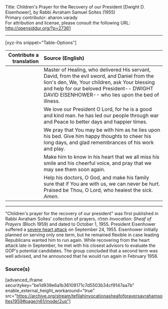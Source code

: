 <html>
<head></head>
<body>
Title: Children's Prayer for the Recovery of our President [Dwight D. Eisenhower], by Rabbi Avraham Samuel Soltes (1955)<br />
Primary contributor: aharon.varady<br />
For attribution and license, please consult the following URL: <a href="http://opensiddur.org/?p=27361">http://opensiddur.org/?p=27361</a>
<p />
<hr />

[xyz-ihs snippet="Table-Options"]<table style="margin-left: auto; margin-right: auto;" class="draggable">
<thead><tr><th id="x" style="text-align: right;">Contribute a translation</th><th style="text-align: left;">Source (English)</th></tr></thead>
<tbody>
<tr><td style="vertical-align:top;">
<div class="liturgy" lang="he">

</span></div></td>
 
<td style="vertical-align:top;">
<div class="english" lang="en">
Master of Healing,
who delivered His servant,
David,
from the evil sword,
and Daniel
from the lion's den,
We, Your children,
ask Your blessing
and help
for our beloved President--
DWIGHT DAVID EISENHOWER--
who lies
upon the bed of illness.
</div></td></tr>


<tr><td style="vertical-align:top;">
<div class="liturgy" lang="he">

</span></div></td>
 
<td style="vertical-align:top;">
<div class="english" lang="en">
We love our President
O Lord,
for he is a good and kind man.
he has led our people
through war
and Peace
to better days
and happier times.
</div></td></tr>


<tr><td style="vertical-align:top;">
<div class="liturgy" lang="he">

</span></div></td>
 
<td style="vertical-align:top;">
<div class="english" lang="en">
We pray
that You may be with him
as he lies upon his bed.
Give him happy thoughts
to cheer his long days,
and glad remembrances
of his work
and play.
</div></td></tr>


<tr><td style="vertical-align:top;">
<div class="liturgy" lang="he">

</span></div></td>
 
<td style="vertical-align:top;">
<div class="english" lang="en">
Make him
to know in his heart
that we all miss his smile
and his cheerful voice,
and pray
that we may see them soon
again.
</div></td></tr>


<tr><td style="vertical-align:top;">
<div class="liturgy" lang="he">

</span></div></td>
 
<td style="vertical-align:top;">
<div class="english" lang="en">
Help his doctors,
O God,
and make his family sure
that if You are with us,
we can never be hurt.
Praised be Thou,
O Lord,
who healest the sick.
<em>Amen</em>.
</div></td></tr>
</tbody></table>

<hr />

"Children's prayer for the recovery of our president" was first published in Rabbi Avraham Soltes’ collection of prayers, תפלה <em>Invocation: Sheaf of Prayers</em> (Bloch 1959) and dated to October 1, 1955. President Eisenhower suffered a <a href="https://text-message.blogs.archives.gov/2016/09/22/heart-attack-strikes-ike-president-eisenhowers-1955-medical-emergency-in-colorado/">severe heart attack</a> on September 24, 1955. Eisenhower initially planned on serving only one term, but he remained flexible in case leading Republicans wanted him to run again. While recovering from the heart attack late in September, he met with his closest advisors to evaluate the GOP's potential candidates. The group concluded that a second term was well advised, and he announced that he would run again in February 1956.

<h3>Source(s)</h3>

[advanced_iframe securitykey="be1d939e6a1b36109171c7d5503b34cf9147aa7b" enable_external_height_workaround="true" src="https://archive.org/stream/tefilahinvocationasheafofprayersavrahamsoltes1959#page/n61/mode/2up"]
</body>
</html>